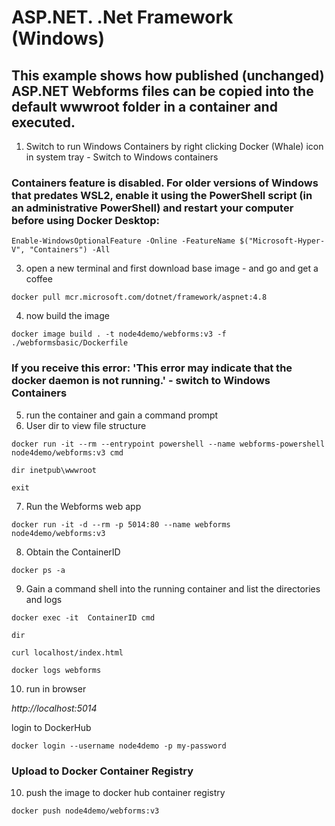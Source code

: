 # ASP.NET. .Net Framework (Windows)

## This example shows how published (unchanged) ASP.NET Webforms files can be copied into the default wwwroot folder in a container and executed.

1. Switch to run Windows Containers by right clicking Docker (Whale) icon in system tray - Switch to Windows containers 

### Containers feature is disabled. For older versions of Windows that predates WSL2, enable it using the PowerShell script (in an administrative PowerShell) and restart your computer before using Docker Desktop: 

```
Enable-WindowsOptionalFeature -Online -FeatureName $("Microsoft-Hyper-V", "Containers") -All
```

3. open a new terminal and first download base image - and go and get a coffee

```
docker pull mcr.microsoft.com/dotnet/framework/aspnet:4.8
```

4. now build the image
```
docker image build . -t node4demo/webforms:v3 -f ./webformsbasic/Dockerfile
```

### If you receive this error: 'This error may indicate that the docker daemon is not running.' - switch to Windows Containers

5. run the container and gain a command prompt
6. User dir to view file structure

```
docker run -it --rm --entrypoint powershell --name webforms-powershell node4demo/webforms:v3 cmd 

dir inetpub\wwwroot 

exit
```

7. Run the Webforms web app

```
docker run -it -d --rm -p 5014:80 --name webforms node4demo/webforms:v3
```

8. Obtain the ContainerID

```
docker ps -a 
```

9. Gain a command shell into the running container and list the directories and logs

```
docker exec -it  ContainerID cmd

dir

curl localhost/index.html

docker logs webforms
```

10. run in browser

*http://localhost:5014*

login to DockerHub

```
docker login --username node4demo -p my-password
```

### Upload to Docker Container Registry

10. push the image to docker hub container registry

```
docker push node4demo/webforms:v3
```



